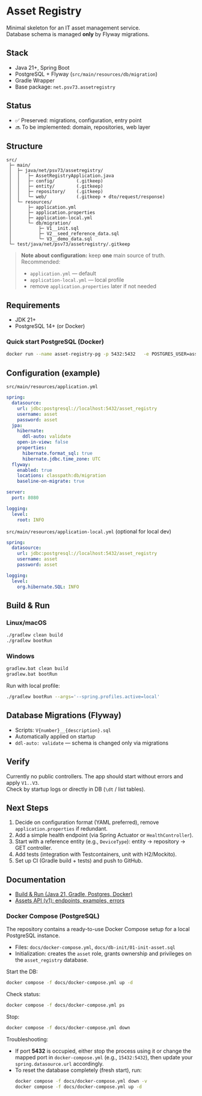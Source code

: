 # Asset Registry

Minimal skeleton for an IT asset management service.  
Database schema is managed **only** by Flyway migrations.

## Stack
- Java 21+, Spring Boot
- PostgreSQL + Flyway (`src/main/resources/db/migration`)
- Gradle Wrapper
- Base package: `net.psv73.assetregistry`

## Status
- ✅ Preserved: migrations, configuration, entry point  
- 🔜 To be implemented: domain, repositories, web layer

## Structure
```
src/
 ├─ main/
 │  ├─ java/net/psv73/assetregistry/
 │  │   ├─ AssetRegistryApplication.java
 │  │   ├─ config/        (.gitkeep)
 │  │   ├─ entity/        (.gitkeep)
 │  │   ├─ repository/    (.gitkeep)
 │  │   └─ web/           (.gitkeep + dto/request/response)
 │  └─ resources/
 │      ├─ application.yml
 │      ├─ application.properties
 │      ├─ application-local.yml
 │      └─ db/migration/
 │          ├─ V1__init.sql
 │          ├─ V2__seed_reference_data.sql
 │          └─ V3__demo_data.sql
 └─ test/java/net/psv73/assetregistry/.gitkeep
```

> **Note about configuration:** keep **one** main source of truth. Recommended:
> - `application.yml` — default
> - `application-local.yml` — local profile
> - remove `application.properties` later if not needed

## Requirements
- JDK 21+
- PostgreSQL 14+ (or Docker)

### Quick start PostgreSQL (Docker)
```bash
docker run --name asset-registry-pg -p 5432:5432   -e POSTGRES_USER=asset -e POSTGRES_PASSWORD=asset   -e POSTGRES_DB=asset_registry -d postgres:15
```

## Configuration (example)

`src/main/resources/application.yml`
```yaml
spring:
  datasource:
    url: jdbc:postgresql://localhost:5432/asset_registry
    username: asset
    password: asset
  jpa:
    hibernate:
      ddl-auto: validate
    open-in-view: false
    properties:
      hibernate.format_sql: true
      hibernate.jdbc.time_zone: UTC
  flyway:
    enabled: true
    locations: classpath:db/migration
    baseline-on-migrate: true

server:
  port: 8080

logging:
  level:
    root: INFO
```

`src/main/resources/application-local.yml` (optional for local dev)
```yaml
spring:
  datasource:
    url: jdbc:postgresql://localhost:5432/asset_registry
    username: asset
    password: asset

logging:
  level:
    org.hibernate.SQL: INFO
```

## Build & Run

### Linux/macOS
```bash
./gradlew clean build
./gradlew bootRun
```

### Windows
```bat
gradlew.bat clean build
gradlew.bat bootRun
```

Run with local profile:
```bash
./gradlew bootRun --args='--spring.profiles.active=local'
```

## Database Migrations (Flyway)
- Scripts: `V{number}__{description}.sql`
- Automatically applied on startup
- `ddl-auto: validate` — schema is changed only via migrations

## Verify
Currently no public controllers. The app should start without errors and apply `V1..V3`.  
Check by startup logs or directly in DB (`\dt` / list tables).

## Next Steps
1. Decide on configuration format (YAML preferred), remove `application.properties` if redundant.
2. Add a simple health endpoint (via Spring Actuator or `HealthController`).
3. Start with a reference entity (e.g., `DeviceType`): entity → repository → GET controller.
4. Add tests (integration with Testcontainers, unit with H2/Mockito).
5. Set up CI (Gradle build + tests) and push to GitHub.

## Documentation

- [Build & Run (Java 21, Gradle, Postgres, Docker)](docs/ASSET-REGISTRY-SETUP.md)
- [Assets API (v1): endpoints, examples, errors](docs/ASSET-REGISTRY-API.md)

### Docker Compose (PostgreSQL)

The repository contains a ready-to-use Docker Compose setup for a local PostgreSQL instance.

- Files: `docs/docker-compose.yml`, `docs/db-init/01-init-asset.sql`
- Initialization: creates the `asset` role, grants ownership and privileges on the `asset_registry` database.

Start the DB:
```bash
docker compose -f docs/docker-compose.yml up -d
```

Check status:
```bash
docker compose -f docs/docker-compose.yml ps
```

Stop:
```bash
docker compose -f docs/docker-compose.yml down
```

Troubleshooting:
- If port **5432** is occupied, either stop the process using it or change the mapped port in `docker-compose.yml` (e.g., `15432:5432`), then update your `spring.datasource.url` accordingly.
- To reset the database completely (fresh start), run:
  ```bash
  docker compose -f docs/docker-compose.yml down -v
  docker compose -f docs/docker-compose.yml up -d
  ```
